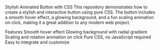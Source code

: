 Stylish Animated Button with CSS
This repository demonstrates how to create a stylish and interactive button using pure CSS. The button includes a smooth hover effect, a glowing background, and a fun scaling animation on click, making it a great addition to any modern web project.

Features
Smooth hover effect
Glowing background with radial gradient
Scaling and rotation animation on click
Pure CSS, no JavaScript required
Easy to integrate and customize
